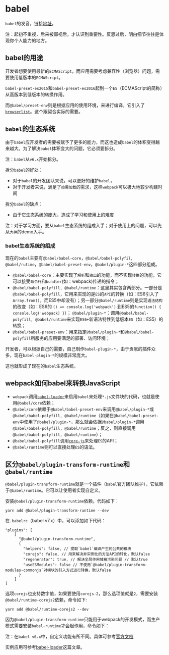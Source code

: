 # babel

`babel`的发音，链接[地址](https://github.com/babel/babel#supporting-babel)。

注：起初不重视，后来被鄙视后，才认识到重要性。反思过后，明白细节往往是体现你个人能力的地方。

## babel的用途

开发者想要使用最新的`ECMAScript`，而应用需要考虑兼容性（浏览器）问题，需要使用低版本的`ECMAScript`。

`babel-preset-es2015`和`babel-preset-es2016`起到一个`ES`（ECMAScript的简称）从高版本到低版本的转换作用。

而`@babel/preset-env`则是根据应用的使用环境，来进行编译，它引入了[`browserlist`](https://github.com/browserslist/browserslist)。这个跟契合实际的需要。

## `babel`的生态系统

由于`babel`应开发者的需要被赋予了更多的能力，而这也造成`babel`的体积变得越来越大。为了解决`babel`体积变大的问题，它必须要拆分。

注：`babel`从`v6.x`开始拆分。

拆分`babel`的好处：

* 对于`babel`的开发团队来说，可以更好的维护`babel`，
* 对于开发者来说，满足了`按需加载`的需求，这样`webpack`可以极大地较少构建时间

拆分`babel`的缺点：

* 由于它生态系统的庞大，造成了学习和使用上的难度

注：对于学习方面，要从`babel`生态系统的组成入手；对于使用上的问题，可以先从`大神`的demo入手。

### babel生态系统的组成

现在的`babel`主要有`@babel/babel-core`，`@babel/babel-polyfil, @babel/rutime`，`@babel/babel-preset-env`，`@babel/plugin-*`这四部分组成。

* `@babel/babel-core`：主要实现了`解析`和`输出`的功能，而不实现`转换`的功能，它可以接受`命令行`和`bundler`(如：webpack)传递的指令；
* `@babel/babel-polyfill, @babel/runtime`：这里其实包含两部分。一部分是`@babel/babel-polyfill`，它用来实现的是`ES`的`API`的转换（如：ES6引入了`Array.from()`，而ES5中却没有）；另一部分`@babel/runtime`则是实现`语法结构`的改变（如：ES6的 `() => console.log('webpack')` 到ES5的`function() { console.log('webpack) }`）；
`@babel/plugin-*`：调用`@babel/babel-polyfill, @babel/runtime`来实现`ES6+`新语法特性到低版本`ES`（如：ES5）的转换；
* `@babel/babel-preset-env`：用来指定`@babel/plugin-*`和`@babel/babel-polyfill`所服务的应用要满足的部署、访问环境；

开发者，可以根据自己的需要，自己制作`babel-plugin-*`，由于贡献的插件众多，现在`babel-plugin-*`的规模非常庞大。

这也就形成了现在的`babel`生态系统。

## webpack如何babel来转换JavaScript

* `webpack`调用[`babel-loader`](https://github.com/lvzhenbang/webpack-play/blob/master/doc/first/babel-loader.md)来启用`babel`来处理`*.js`文件块的代码，也就是使用`@babel/core`依赖；
* `@babel/core`依赖于`@babel/babel-preset-env`来调用`@babel/plugin-*`或`@babel/babel-polyfill, @babel/runtime`（如果在`@babel/babel-preset-env`中使用了`@babel/plugin-*`，那么就会依据`@babel/plugin-*`调用`@babel/babel-polyfill, @babel/runtime`；反之，则直接调用`@babel/babel-polyfill, @babel/runtime`）；
* `@babel/babel-polyfill`调用[`core-js`](https://github.com/zloirock/core-js)来处理`ES`的API；
* `@babel/runtime`则可以直接处理`ES`的语法。


## 区分`@babel/plugin-transform-runtime`和`@babel/runtime`

`@babel/plugin-transform-runtime`就是一个插件（`babel`官方团队维护），它依赖于`@babel/runtime`。它可以让使用者实现自定义。

安装`@babel/plugin-transform-runtime`依赖，代码如下：

```
yarn add @babel/plugin-transform-runtime --dev
```

在`.babelrc`（babel v7.x）中，可以添加如下代码：

```
"plugins": [
    [
      "@babel/plugin-transform-runtime",
      {
        "helpers": false, // 提取`babel`编译产生的公共的模块
        "corejs": false, // 用来解决非实例化的方法API的转化，默认false
        "regenerator": true, // 解决全局作用域被污染问题 // 默认true
        "useESModules": false // 不使用`@babel/plugin-transform-modules-commonjs`对模块的引入方式进行转换，默认false
      }
    ]
]
```

选项`corejs`也支持数字值，如果要使用`corejs-2`，那么选项值就是`2`，需要安装`@babel/runtime-corejs2`依赖，命令如下:

```
yarn add @babel/runtime-corejs2 --dev
```

因为`@babel/plugin-transform-runtime`只能用于webpack的开发模式，而生产模式需要安装`babel-runtime`才会起作用，命令如下：

注：在`babel v6.x`中，自定义功能有所不同。具体可参考[官方文档](https://babeljs.io/docs/en/6.26.3/babel-plugin-transform-runtime#options)


实例应用可参考[babel-loader](https://github.com/lvzhenbang/webpack-play/tree/master/doc/first/babel-loader.md)这篇文章。

